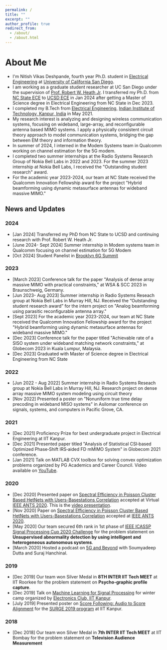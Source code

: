 ```yaml
---
permalink: /
title: ""
excerpt: ""
author_profile: true
redirect_from: 
  - /about/
  - /about.html
---
```

# About Me
* I'm Nitish Vikas Deshpande, fourth year Ph.D. student in [Electrical Engineering](https://www.ece.ucsd.edu/) at [University of California San Diego](https://ucsd.edu/).
* I am working as a graduate student researcher at UC San Diego under the supervision of [Prof. Robert W. Heath Jr](https://profheath.org/). I transferred my Ph.D. from [NC State ECE](https://ece.ncsu.edu/) to [UCSD ECE](https://ucsd.edu/) in Jan 2024 after getting a Master of Science degree in Electrical Engineering from NC State in Dec 2023.
* I completed my B.Tech from [Electrical Engineering](https://www.iitk.ac.in/ee/),  [Indian Institute of Technology, Kanpur, India](http://iitk.ac.in/) in May 2021.
* My research interest is analyzing and designing wireless communication systems, focusing on wideband, large-array, and reconfigurable antenna based MIMO systems. I apply a physically consistent circuit theory approach to model communication systems, bridging the gap between EM theory and information theory.
* In summer of 2024, I interned in the Modem Systems team in Qualcomm working on channel estimation for the 5G modem.
* I completed two summer internships at the Radio Systems Research Group of Nokia Bell Labs in 2022 and 2023. For the summer 2023 internship at Nokia Bell Labs, I received the "Outstanding student research" award.
* For the academic year 2023-2024, our team at NC State received the Qualcomm Innovation Fellowship award for the project "Hybrid beamforming using dynamic metasurface antennas for wideband massive MIMO."

News and Updates
---
### 2024
- [Jan 2024] Transferred my PhD from NC State to UCSD and continuing research with Prof. Robert W. Heath Jr.
- [June 2024- Sept 2024] Summer internship in Modem systems team in Qualcomm focusing on channel estimation for 5G Modem
- [Oct 2024] Student Panelist in [Brooklyn 6G Summit](https://b6gs.com/agenda2024/) 

### 2023
- [March 2023] Conference talk for the paper "Analysis of dense array massive MIMO with practical constraints," at WSA & SCC 2023 in Braunschweig, Germany.
- [Jun 2023- Aug 2023] Summer internship in Radio Systems Reseach group at Nokia Bell Labs in Murray Hill, NJ. Received the “Outstanding student research award” for the intern project on "Analog beamforming using parasitic reconfigurable antenna array."
- [Sept 2023] For the academic year 2023-2024, our team at NC State received the Qualcomm Innovation Fellowship award for the project "Hybrid beamforming using dynamic metasurface antennas for wideband massive MIMO."
- [Dec 2023] Conference talk for the paper titled "Achievable rate of a SISO system under wideband matching network constraints," at Globecom 2023 in Kuala Lumpur, Malaysia.
- [Dec 2023] Graduated with Master of Science degree in Electrical Engineering from NC State 

### 2022
- [Jun 2022 - Aug 2022] Summer internship in Radio Systems Reseach group at Nokia Bell Labs in Murray Hill, NJ. Research project on dense array massive MIMO system modeling using circuit theory
- [Nov 2022] Presented a poster on "Nonuniform true time delay precoding in wideband MISO systems" in Asilomar conference on signals, systems,
and computers in Pacific Grove, CA.

### 2021
- [Dec 2021] Proficiency Prize for best undergraduate project in Electrical Engineering at IIT Kanpur.
- [Dec 2021]  Presented paper titled "Analysis of Statistical CSI‑based Optimized Phase‑Shift IRS‑aided FD mMIMO System" in Globecom 2021 conference.
- [Jan 2021] Talk on MATLAB CVX toolbox for solving convex optimization problems organized by PG Academics and Career Council. Video  available on [YouTube](https://www.youtube.com/watch?v=06b5cdZJXCg&feature=youtu.be).

### 2020
- [Dec 2020] Presented paper on [Spectral Efficiency in Poisson Cluster Based HetNets with Users-Basestations Correlation](https://drive.google.com/file/d/16UYD-Iy7JOC6-DGs4FmfgTKbGznaHKz6/view?usp=sharing) accepted at Virtual [IEEE ANTS 2020](https://ants2020.ieee-comsoc-ants.org/). This is the [video presentation](https://youtu.be/NCpxoyj0FKc).
- [Nov 2020] Paper on [Spectral Efficiency in Poisson Cluster Based HetNets with Users-Basestations Correlation](https://drive.google.com/file/d/16UYD-Iy7JOC6-DGs4FmfgTKbGznaHKz6/view?usp=sharing) accepted at [IEEE ANTS 2020](https://ants2020.ieee-comsoc-ants.org/).
- [May 2020] Our team secured 6th rank in 1st phase of [IEEE ICASSP Signal Processing Cup 2020 Challenge](https://signalprocessingsociety.org/community-involvement/signal-processing-cup) for the problem statement on <b>Unsupervised abnormality detection by using intelligent and heterogeneous autonomous systems</b>.
- [March 2020] Hosted a podcast on [5G and Beyond](https://open.spotify.com/episode/0a8rkLWMJcPtgXcECi5ydZ) with Soumyadeep Dutta and Suraj Hanchinal.

### 2019
- [Dec 2019] Our team won Silver Medal in <b>8TH INTER IIT Tech MEET</b> at IIT Roorkee for the problem statement on <b>Psycho-graphic profile capture</b>.
- [Dec 2019] Talk on [Machine Learning for Signal Processing](https://www.youtube.com/watch?v=fkxj0vvyVkQ&list=PLdHeUylJU9qal-TAtZuMYxvCOXbQ_ltSx) for winter camp organized by [Electronics Club, IIT Kanpur](http://students.iitk.ac.in/eclub/).
- [July 2019] Presented poster on [Score Following: Audio to Score Alignment](https://drive.google.com/file/d/15i7BGsecn2-GQipzNNmWyL83HECkRBFI/view?usp=sharing) for the [SURGE 2019 program](http://surge.iitk.ac.in/) at IIT Kanpur.

### 2018
- [Dec 2018] Our team won Silver Medal in <b>7th INTER IIT Tech MEET</b> at IIT Bombay for the problem statement on <b>Television Audience Measurement</b>








